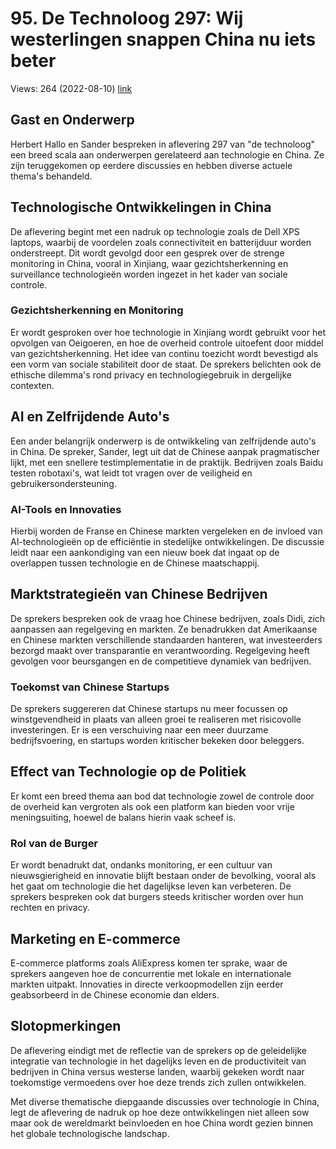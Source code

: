 # 95. De Technoloog 297: Wij westerlingen snappen China nu iets beter
Views: 264 (2022-08-10) [link](https://www.youtube.com/watch?v=WXfkvJ1oiaw)


 ## Gast en Onderwerp
Herbert Hallo en Sander bespreken in aflevering 297 van "de technoloog" een breed scala aan onderwerpen gerelateerd aan technologie en China. Ze zijn teruggekomen op eerdere discussies en hebben diverse actuele thema's behandeld.

## Technologische Ontwikkelingen in China
De aflevering begint met een nadruk op technologie zoals de Dell XPS laptops, waarbij de voordelen zoals connectiviteit en batterijduur worden onderstreept. Dit wordt gevolgd door een gesprek over de strenge monitoring in China, vooral in Xinjiang, waar gezichtsherkenning en surveillance technologieën worden ingezet in het kader van sociale controle.

### Gezichtsherkenning en Monitoring
Er wordt gesproken over hoe technologie in Xinjiang wordt gebruikt voor het opvolgen van Oeigoeren, en hoe de overheid controle uitoefent door middel van gezichtsherkenning. Het idee van continu toezicht wordt bevestigd als een vorm van sociale stabiliteit door de staat. De sprekers belichten ook de ethische dilemma's rond privacy en technologiegebruik in dergelijke contexten.

## AI en Zelfrijdende Auto's
Een ander belangrijk onderwerp is de ontwikkeling van zelfrijdende auto's in China. De spreker, Sander, legt uit dat de Chinese aanpak pragmatischer lijkt, met een snellere testimplementatie in de praktijk. Bedrijven zoals Baidu testen robotaxi's, wat leidt tot vragen over de veiligheid en gebruikersondersteuning.

### AI-Tools en Innovaties
Hierbij worden de Franse en Chinese markten vergeleken en de invloed van AI-technologieën op de efficiëntie in stedelijke ontwikkelingen. De discussie leidt naar een aankondiging van een nieuw boek dat ingaat op de overlappen tussen technologie en de Chinese maatschappij.

## Marktstrategieën van Chinese Bedrijven
De sprekers bespreken ook de vraag hoe Chinese bedrijven, zoals Didi, zich aanpassen aan regelgeving en markten. Ze benadrukken dat Amerikaanse en Chinese markten verschillende standaarden hanteren, wat investeerders bezorgd maakt over transparantie en verantwoording. Regelgeving heeft gevolgen voor beursgangen en de competitieve dynamiek van bedrijven.

### Toekomst van Chinese Startups
De sprekers suggereren dat Chinese startups nu meer focussen op winstgevendheid in plaats van alleen groei te realiseren met risicovolle investeringen. Er is een verschuiving naar een meer duurzame bedrijfsvoering, en startups worden kritischer bekeken door beleggers.

## Effect van Technologie op de Politiek
Er komt een breed thema aan bod dat technologie zowel de controle door de overheid kan vergroten als ook een platform kan bieden voor vrije meningsuiting, hoewel de balans hierin vaak scheef is.

### Rol van de Burger
Er wordt benadrukt dat, ondanks monitoring, er een cultuur van nieuwsgierigheid en innovatie blijft bestaan onder de bevolking, vooral als het gaat om technologie die het dagelijkse leven kan verbeteren. De sprekers bespreken ook dat burgers steeds kritischer worden over hun rechten en privacy.

## Marketing en E-commerce
E-commerce platforms zoals AliExpress komen ter sprake, waar de sprekers aangeven hoe de concurrentie met lokale en internationale markten uitpakt. Innovaties in directe verkoopmodellen zijn eerder geabsorbeerd in de Chinese economie dan elders.

## Slotopmerkingen
De aflevering eindigt met de reflectie van de sprekers op de geleidelijke integratie van technologie in het dagelijks leven en de productiviteit van bedrijven in China versus westerse landen, waarbij gekeken wordt naar toekomstige vermoedens over hoe deze trends zich zullen ontwikkelen.

Met diverse thematische diepgaande discussies over technologie in China, legt de aflevering de nadruk op hoe deze ontwikkelingen niet alleen sow maar ook de wereldmarkt beïnvloeden en hoe China wordt gezien binnen het globale technologische landschap.